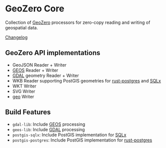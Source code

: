 # GeoZero Core

Collection of [GeoZero](https://github.com/pka/geozero) processors for zero-copy reading and writing of geospatial data.

[Changelog](./CHANGELOG.md)


## GeoZero API implementations

* GeoJSON Reader + Writer
* [GEOS](https://github.com/georust/geos) Reader + Writer
* [GDAL](https://github.com/georust/gdal) geometry Reader + Writer
* WKB Reader supporting PostGIS geometries for [rust-postgres](https://github.com/sfackler/rust-postgres) and [SQLx](https://github.com/launchbadge/sqlx)
* WKT Writer
* SVG Writer
* [geo](https://github.com/georust/geo) Writer


## Build Features

* `gdal-lib`: Include [GEOS](https://github.com/georust/geos) processing
* `geos-lib`: Include [GDAL](https://github.com/georust/gdal) processing
* `postgis-sqlx`: Include PostGIS implementation for [SQLx](https://github.com/launchbadge/sqlx)
* `postgis-postgres`: Include PostGIS implementation for [rust-postgres](https://github.com/sfackler/rust-postgres)
